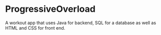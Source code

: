 # ProgressiveOverload
A workout app that uses Java for backend, SQL for a database as well as HTML and CSS for front end.
